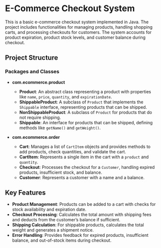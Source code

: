 # E-Commerce Checkout System

This is a basic e-commerce checkout system implemented in Java. The project includes functionalities for managing products, handling shopping carts, and processing checkouts for customers. The system accounts for product expiration, product stock levels, and customer balance during checkout.

## Project Structure

### Packages and Classes

- **com.ecommerce.product**
  - **Product**: An abstract class representing a product with properties like `name`, `price`, `quantity`, and `expirationDate`.
  - **ShippableProduct**: A subclass of `Product` that implements the `Shippable` interface, representing products that can be shipped.
  - **NonShippableProduct**: A subclass of `Product` for products that do not require shipping.
  - **Shippable**: An interface for products that can be shipped, defining methods like `getName()` and `getWeight()`.

- **com.ecommerce.order**
  - **Cart**: Manages a list of `CartItem` objects and provides methods to add products, check quantities, and validate the cart.
  - **CartItem**: Represents a single item in the cart with a `product` and `quantity`.
  - **Checkout**: Processes the checkout for a `Customer`, handling expired products, insufficient stock, and balance.
  - **Customer**: Represents a customer with a name and a balance.

## Key Features

- **Product Management**: Products can be added to a cart with checks for stock availability and expiration date.
- **Checkout Processing**: Calculates the total amount with shipping fees and deducts from the customer’s balance if sufficient.
- **Shipping Calculation**: For shippable products, calculates the total weight and generates a shipment notice.
- **Error Handling**: Provides feedback for expired products, insufficient balance, and out-of-stock items during checkout.

